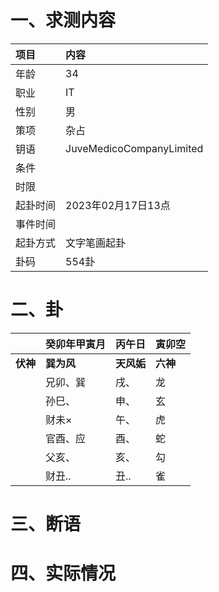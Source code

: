 # 一、求测内容
|项目|内容|
|:-|:-|
|年龄|34|
|职业|IT|
|性别|男|
|策项|杂占|
|钥语|JuveMedicoCompanyLimited|
|条件||
|时限||
|起卦时间|2023年02月17日13点|
|事件时间||
|起卦方式|文字笔画起卦|
|卦码|554卦|

# 二、卦
||癸卯年甲寅月|丙午日|寅卯空|
|:-|:-|:-|:-|
|**伏神**|**巽为风**|**天风姤**|**六神**|
||兄卯、巽|戌、|龙|
||孙巳、|申、|玄|
||财未×|午、|虎|
||官酉、应|酉、|蛇|
||父亥、|亥、|勾|
||财丑..|丑..|雀|


# 三、断语

# 四、实际情况